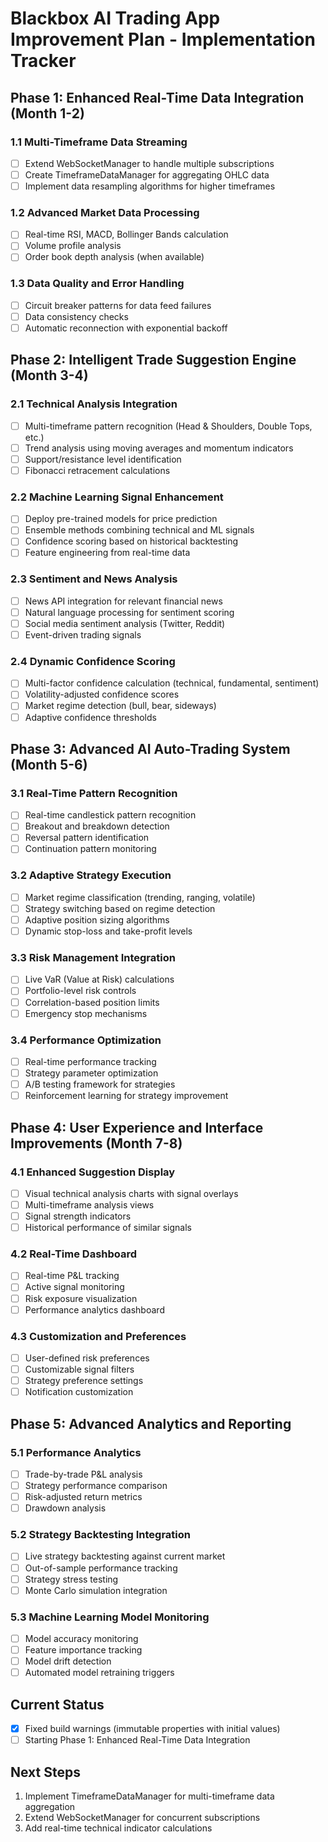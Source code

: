 # Blackbox AI Trading App Improvement Plan - Implementation Tracker

## Phase 1: Enhanced Real-Time Data Integration (Month 1-2)

### 1.1 Multi-Timeframe Data Streaming
- [ ] Extend WebSocketManager to handle multiple subscriptions
- [ ] Create TimeframeDataManager for aggregating OHLC data
- [ ] Implement data resampling algorithms for higher timeframes

### 1.2 Advanced Market Data Processing
- [ ] Real-time RSI, MACD, Bollinger Bands calculation
- [ ] Volume profile analysis
- [ ] Order book depth analysis (when available)

### 1.3 Data Quality and Error Handling
- [ ] Circuit breaker patterns for data feed failures
- [ ] Data consistency checks
- [ ] Automatic reconnection with exponential backoff

## Phase 2: Intelligent Trade Suggestion Engine (Month 3-4)

### 2.1 Technical Analysis Integration
- [ ] Multi-timeframe pattern recognition (Head & Shoulders, Double Tops, etc.)
- [ ] Trend analysis using moving averages and momentum indicators
- [ ] Support/resistance level identification
- [ ] Fibonacci retracement calculations

### 2.2 Machine Learning Signal Enhancement
- [ ] Deploy pre-trained models for price prediction
- [ ] Ensemble methods combining technical and ML signals
- [ ] Confidence scoring based on historical backtesting
- [ ] Feature engineering from real-time data

### 2.3 Sentiment and News Analysis
- [ ] News API integration for relevant financial news
- [ ] Natural language processing for sentiment scoring
- [ ] Social media sentiment analysis (Twitter, Reddit)
- [ ] Event-driven trading signals

### 2.4 Dynamic Confidence Scoring
- [ ] Multi-factor confidence calculation (technical, fundamental, sentiment)
- [ ] Volatility-adjusted confidence scores
- [ ] Market regime detection (bull, bear, sideways)
- [ ] Adaptive confidence thresholds

## Phase 3: Advanced AI Auto-Trading System (Month 5-6)

### 3.1 Real-Time Pattern Recognition
- [ ] Real-time candlestick pattern recognition
- [ ] Breakout and breakdown detection
- [ ] Reversal pattern identification
- [ ] Continuation pattern monitoring

### 3.2 Adaptive Strategy Execution
- [ ] Market regime classification (trending, ranging, volatile)
- [ ] Strategy switching based on regime detection
- [ ] Adaptive position sizing algorithms
- [ ] Dynamic stop-loss and take-profit levels

### 3.3 Risk Management Integration
- [ ] Live VaR (Value at Risk) calculations
- [ ] Portfolio-level risk controls
- [ ] Correlation-based position limits
- [ ] Emergency stop mechanisms

### 3.4 Performance Optimization
- [ ] Real-time performance tracking
- [ ] Strategy parameter optimization
- [ ] A/B testing framework for strategies
- [ ] Reinforcement learning for strategy improvement

## Phase 4: User Experience and Interface Improvements (Month 7-8)

### 4.1 Enhanced Suggestion Display
- [ ] Visual technical analysis charts with signal overlays
- [ ] Multi-timeframe analysis views
- [ ] Signal strength indicators
- [ ] Historical performance of similar signals

### 4.2 Real-Time Dashboard
- [ ] Real-time P&L tracking
- [ ] Active signal monitoring
- [ ] Risk exposure visualization
- [ ] Performance analytics dashboard

### 4.3 Customization and Preferences
- [ ] User-defined risk preferences
- [ ] Customizable signal filters
- [ ] Strategy preference settings
- [ ] Notification customization

## Phase 5: Advanced Analytics and Reporting

### 5.1 Performance Analytics
- [ ] Trade-by-trade P&L analysis
- [ ] Strategy performance comparison
- [ ] Risk-adjusted return metrics
- [ ] Drawdown analysis

### 5.2 Strategy Backtesting Integration
- [ ] Live strategy backtesting against current market
- [ ] Out-of-sample performance tracking
- [ ] Strategy stress testing
- [ ] Monte Carlo simulation integration

### 5.3 Machine Learning Model Monitoring
- [ ] Model accuracy monitoring
- [ ] Feature importance tracking
- [ ] Model drift detection
- [ ] Automated model retraining triggers

## Current Status
- [x] Fixed build warnings (immutable properties with initial values)
- [ ] Starting Phase 1: Enhanced Real-Time Data Integration

## Next Steps
1. Implement TimeframeDataManager for multi-timeframe data aggregation
2. Extend WebSocketManager for concurrent subscriptions
3. Add real-time technical indicator calculations
